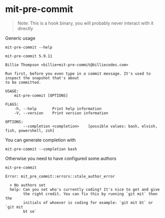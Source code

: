 # mit-pre-commit

> Note: This is a hook binary, you will probably never interact with it directly

Generic usage

``` shell,script(expected_exit_code=0)
mit-pre-commit --help
```

``` shell,verify(stream=stdout)
mit-pre-commit 5.9.11

Billie Thompson <billie+mit-pre-commit@billiecodes.com>

Run first, before you even type in a commit message. It's used to inspect the snapshot that's about
to be committed.

USAGE:
    mit-pre-commit [OPTIONS]

FLAGS:
    -h, --help       Print help information
    -V, --version    Print version information

OPTIONS:
        --completion <completion>    [possible values: bash, elvish, fish, powershell, zsh]
```

You can generate completion with

``` shell,script(expected_exit_code=0)
mit-pre-commit --completion bash
```

Otherwise you need to have configured some authors

``` shell,script(expected_exit_code=1)
mit-pre-commit
```

``` shell,verify(stream=stderr)
Error: mit_pre_commit::errors::stale_author_error

  × No authors set
  help: Can you set who's currently coding? It's nice to get and give
        the right credit. You can fix this by running `git mit` then the
        initials of whoever is coding for example: `git mit bt` or `git mit
        bt se`

```


